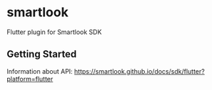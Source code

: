 # smartlook

Flutter plugin for Smartlook SDK

## Getting Started

Information about API: https://smartlook.github.io/docs/sdk/flutter?platform=flutter